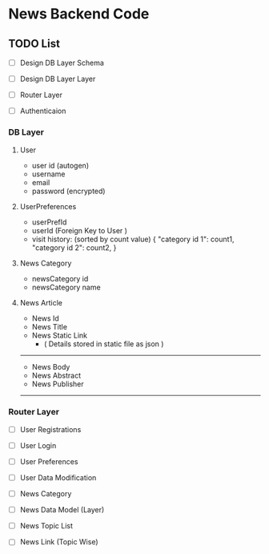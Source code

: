 # News Backend Code

## TODO List
- [ ] Design DB Layer Schema
- [ ] Design DB Layer Layer
- [ ] Router Layer
- [ ] Authenticaion


### DB Layer
1. User
    - user id (autogen)
    - username
    - email
    - password (encrypted)

2. UserPreferences
    - userPrefId
    - userId (Foreign Key to User )
    - visit history: (sorted by count value) {
        "category id 1": count1,
        "category id 2": count2,
    }

3. News Category
    - newsCategory id
    - newsCategory name

4. News Article
    - News Id
    - News Title
    - News Static Link 
        - ( Details stored in static file as json )
    ----------------------
    - News Body
    - News Abstract
    - News Publisher
    ----------------------
    




### Router Layer
- [ ] User Registrations
- [ ] User Login
- [ ] User Preferences
- [ ] User Data Modification
- [ ] News Category
- [ ] News Data Model (Layer)
- [ ] News Topic List
- [ ] News Link (Topic Wise)

